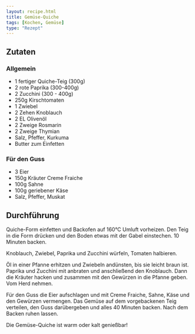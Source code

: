 ```yaml
---
layout: recipe.html
title: Gemüse-Quiche
tags: [Kochen, Gemüse]
type: "Rezept"
---
```


## Zutaten

### Allgemein
- 1 fertiger Quiche-Teig (300g)
- 2 rote Paprika (300-400g)
- 2 Zucchini (300 - 400g)
- 250g Kirschtomaten
- 1 Zwiebel
- 2 Zehen Knoblauch
- 2 EL Olivenöl
- 2 Zweige Rosmarin
- 2 Zweige Thymian
- Salz, Pfeffer, Kurkuma
- Butter zum Einfetten

### Für den Guss
- 3 Eier
- 150g Kräuter Creme Fraiche
- 100g Sahne
- 100g geriebener Käse
- Salz, Pfeffer, Muskat


## Durchführung

Quiche-Form einfetten und Backofen auf 160°C Umluft vorheizen. Den Teig in die Form drücken und den Boden etwas mit der Gabel einstechen. 10 Minuten backen.

Knoblauch, Zwiebel, Paprika und Zucchini würfeln, Tomaten halbieren.

Öl in einer Pfanne erhitzen und Zwiebeln andünsten, bis sie leicht braun ist. Paprika und Zucchini mit anbraten und anschließend den Knoblauch. Dann die Kräuter hacken und zusammen mit den Gewürzen in die Pfanne geben. Vom Herd nehmen.

Für den Guss die Eier aufschlagen und mit Creme Fraiche, Sahne, Käse und den Gewürzen vermengen. Das Gemüse auf dem vorgebackenen Teig verteilen, den Guss darübergeben und alles 40 Minuten backen. Nach dem Backen ruhen lassen.

Die Gemüse-Quiche ist warm oder kalt genießbar!